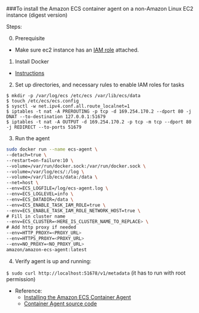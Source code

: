 ###To install the Amazon ECS container agent on a non-Amazon Linux EC2 instance (digest version)

Steps:

0. Prerequisite
  * Make sure ec2 instance has an [IAM role](http://docs.aws.amazon.com/AmazonECS/latest/developerguide/instance_IAM_role.html) attached.

1. Install Docker
  * [Instructions](https://github.com/Hua2308/Docs/blob/master/Docker/installation.md)
  
2. Set up directories, and necessary rules to enable IAM roles for tasks
  ```
  $ mkdir -p /var/log/ecs /etc/ecs /var/lib/ecs/data
  $ touch /etc/ecs/ecs.config
  $ sysctl -w net.ipv4.conf.all.route_localnet=1
  $ iptables -t nat -A PREROUTING -p tcp -d 169.254.170.2 --dport 80 -j DNAT --to-destination 127.0.0.1:51679
  $ iptables -t nat -A OUTPUT -d 169.254.170.2 -p tcp -m tcp --dport 80 -j REDIRECT --to-ports 51679
  ```
  
3. Run the agent
  ```bash
  sudo docker run --name ecs-agent \
  --detach=true \
  --restart=on-failure:10 \
  --volume=/var/run/docker.sock:/var/run/docker.sock \
  --volume=/var/log/ecs/:/log \
  --volume=/var/lib/ecs/data:/data \
  --net=host \
  --env=ECS_LOGFILE=/log/ecs-agent.log \
  --env=ECS_LOGLEVEL=info \
  --env=ECS_DATADIR=/data \
  --env=ECS_ENABLE_TASK_IAM_ROLE=true \
  --env=ECS_ENABLE_TASK_IAM_ROLE_NETWORK_HOST=true \
  # Fill in cluster name
  --env=ECS_CLUSTER=<HERE_IS_CLUSTER_NAME_TO_REPLACE> \
  # Add http proxy if needed
  --env=HTTP_PROXY=<PROXY_URL>
  --env=HTTPS_PROXY=<PROXY_URL>
  --env=NO_PROXY=<NO_PROXY_URL>
  amazon/amazon-ecs-agent:latest
  ```

4. Verify agent is up and running:

  `$ sudo curl http://localhost:51678/v1/metadata` (it has to run with root permission)


* Reference: 
  * [Installing the Amazon ECS Container Agent](http://docs.aws.amazon.com/AmazonECS/latest/developerguide/ecs-agent-install.html)
  * [Container Agent source code](https://github.com/Hua2308/Docs/blob/master/Docker/installation.md)

